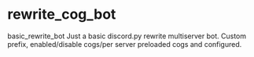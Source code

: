 # rewrite_cog_bot
basic_rewrite_bot
Just a basic discord.py rewrite multiserver bot.
Custom prefix, enabled/disable cogs/per server
preloaded cogs and configured.
